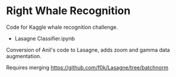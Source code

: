 
Right Whale Recognition
=======================

Code for Kaggle whale recognition challenge.

- Lasagne Classifier.ipynb 

Conversion of Anil's code to Lasagne, adds zoom and gamma data augmentation. 

Requires merging https://github.com/f0k/Lasagne/tree/batchnorm
